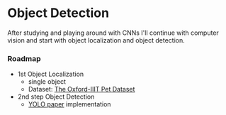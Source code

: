 # Object Detection

After studying and playing around with CNNs I'll continue with computer vision and start with object localization and object detection.

### Roadmap
* 1st Object Localization
    * single object
    * Dataset: [The Oxford-IIIT Pet Dataset](https://www.kaggle.com/devdgohil/the-oxfordiiit-pet-dataset)
* 2nd step Object Detection
    * [YOLO paper](https://arxiv.org/abs/1506.02640) implementation
